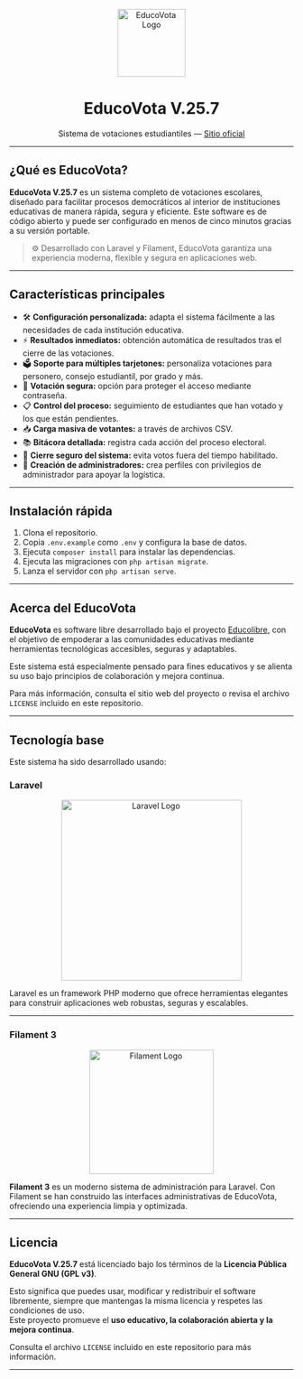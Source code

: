 <p align="center">
  <a href="https://sites.google.com/site/educolibre/educovota-votaciones-escolares" target="_blank">
    <img src="https://i.postimg.cc/tsksWrcw/Educo-Libre.png" alt="EducoVota Logo" width="120">
  </a>
</p>

<h1 align="center">EducoVota V.25.7</h1>
<p align="center">
  Sistema de votaciones estudiantiles — <a href="https://sites.google.com/site/educolibre/educovota-votaciones-escolares" target="_blank">Sitio oficial</a>
</p>

---

## ¿Qué es EducoVota?

**EducoVota V.25.7** es un sistema completo de votaciones escolares, diseñado para facilitar procesos democráticos al interior de instituciones educativas de manera rápida, segura y eficiente. Este software es de código abierto y puede ser configurado en menos de cinco minutos gracias a su versión portable.

> ⚙️ Desarrollado con Laravel y Filament, EducoVota garantiza una experiencia moderna, flexible y segura en aplicaciones web.

---

## Características principales

- 🛠 **Configuración personalizada:** adapta el sistema fácilmente a las necesidades de cada institución educativa.
- ⚡ **Resultados inmediatos:** obtención automática de resultados tras el cierre de las votaciones.
- 🗳 **Soporte para múltiples tarjetones:** personaliza votaciones para personero, consejo estudiantil, por grado y más.
- 🔐 **Votación segura:** opción para proteger el acceso mediante contraseña.
- 📋 **Control del proceso:** seguimiento de estudiantes que han votado y los que están pendientes.
- 📥 **Carga masiva de votantes:** a través de archivos CSV.
- 📚 **Bitácora detallada:** registra cada acción del proceso electoral.
- 🚫 **Cierre seguro del sistema:** evita votos fuera del tiempo habilitado.
- 👥 **Creación de administradores:** crea perfiles con privilegios de administrador para apoyar la logística.

---

## Instalación rápida

1. Clona el repositorio.
2. Copia `.env.example` como `.env` y configura la base de datos.
3. Ejecuta `composer install` para instalar las dependencias.
4. Ejecuta las migraciones con `php artisan migrate`.
5. Lanza el servidor con `php artisan serve`.

---

## Acerca del EducoVota

**EducoVota** es software libre desarrollado bajo el proyecto [Educolibre](https://sites.google.com/site/educolibre/), con el objetivo de empoderar a las comunidades educativas mediante herramientas tecnológicas accesibles, seguras y adaptables.

Este sistema está especialmente pensado para fines educativos y se alienta su uso bajo principios de colaboración y mejora continua.  

Para más información, consulta el sitio web del proyecto o revisa el archivo `LICENSE` incluido en este repositorio.

---

## Tecnología base

Este sistema ha sido desarrollado usando:

### Laravel

<p align="center">
  <a href="https://laravel.com" target="_blank">
    <img src="https://i.postimg.cc/bJqbrn54/Laravel.png" width="320" alt="Laravel Logo">
  </a>
</p>

Laravel es un framework PHP moderno que ofrece herramientas elegantes para construir aplicaciones web robustas, seguras y escalables.

---

### Filament 3

<p align="center">
  <a href="https://filamentphp.com" target="_blank">
    <img src="https://i.postimg.cc/sB2vcYdX/Filament.png" width="220" alt="Filament Logo">
  </a>
</p>

**Filament 3** es un moderno sistema de administración para Laravel. Con Filament se han construido las interfaces administrativas de EducoVota, ofreciendo una experiencia limpia y optimizada. 

---

## Licencia

**EducoVota V.25.7** está licenciado bajo los términos de la **Licencia Pública General GNU (GPL v3)**.

Esto significa que puedes usar, modificar y redistribuir el software libremente, siempre que mantengas la misma licencia y respetes las condiciones de uso.  
Este proyecto promueve el **uso educativo, la colaboración abierta y la mejora continua**.

Consulta el archivo `LICENSE` incluido en este repositorio para más información.

---
